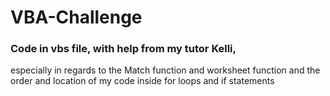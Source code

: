 # VBA-Challenge

### Code in vbs file, with help from my tutor Kelli, 
especially in regards to the Match function and worksheet function and the order and location of my code inside for loops and if statements
